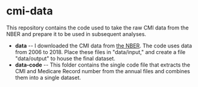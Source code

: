 # cmi-data
This repository contains the code used to take the raw CMI data from the NBER and prepare it to be used in subsequent analyses. 

* **data** -- I downloaded the CMI data from [the NBER](https://www.nber.org/research/data/centers-medicare-medicaid-services-cms-casemix-file-hospital-ipps). The code uses data from 2006 to 2018. Place these files in "data/input," and create a file "data/output" to house the final dataset. 
* **data-code** -- This folder contains the single code file that extracts the CMI and Medicare Record number from the annual files and combines them into a single dataset. 
